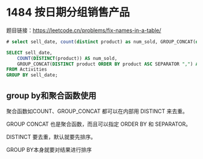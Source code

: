 # 1484 按日期分组销售产品

题目链接：<https://leetcode.cn/problems/fix-names-in-a-table/>

```sql
# select sell_date, count(distinct product) as num_sold, GROUP_CONCAT(distinct product ORDER BY product) as products from Activities group by sell_date;

SELECT sell_date,
    COUNT(DISTINCT(product)) AS num_sold,
    GROUP_CONCAT(DISTINCT product ORDER BY product ASC SEPARATOR ",") AS products
FROM Activities
GROUP BY sell_date; 
```

## group by和聚合函数使用

聚合函数如COUNT、GROUP_CONCAT 都可以在内部用 DISTINCT 来去重。

GROUP CONCAT 也是聚合函数，而且可以指定 ORDER BY 和 SEPARATOR。

DISTINCT 要去重，默认就要先排序。

GROUP BY本身就要对结果进行排序
